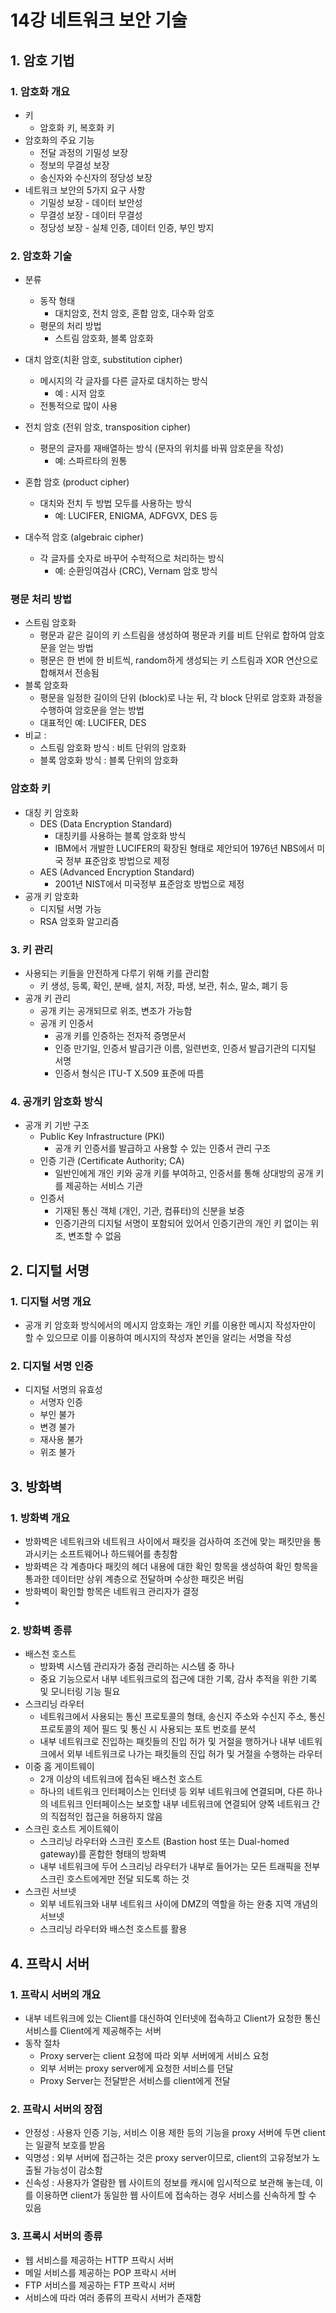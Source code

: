 # 14강 네트워크 보안 기술

## 1. 암호 기법

### 1. 암호화 개요

- 키
    - 암호화 키, 복호화 키
- 암호화의 주요 기능
    - 전달 과정의 기밀성 보장
    - 정보의 무결성 보장
    - 송신자와 수신자의 정당성 보장
- 네트워크 보안의 5가지 요구 사항
    - 기밀성 보장 - 데이터 보안성
    - 무결성 보장 - 데이터 무결성
    - 정당성 보장 - 실체 인증, 데이터 인증, 부인 방지

### 2. 암호화 기술

- 분류
    - 동작 형태
        - 대치암호, 전치 암호, 혼합 암호, 대수화 암호
    - 평문의 처리 방법
        - 스트림 암호화, 블록 암호화

- 대치 암호(치환 암호, substitution cipher)
    - 메시지의 각 글자를 다른 글자로 대치하는 방식
        - 예 : 시저 암호
    - 전통적으로 많이 사용
- 전치 암호 (전위 암호, transposition cipher)
    - 평문의 글자를 재배열하는 방식 (문자의 위치를 바꿔 암호문을 작성)
        - 예: 스파르타의 원통
- 혼합 암호 (product cipher)
    - 대치와 전치 두 방법 모두를 사용하는 방식
        - 예: LUCIFER, ENIGMA, ADFGVX, DES 등
- 대수적 암호 (algebraic cipher)
    - 각 글자를 숫자로 바꾸어 수학적으로 처리하는 방식
        - 예: 순환잉여검사 (CRC), Vernam 암호 방식

### 평문 처리 방법

- 스트림 암호화
    - 평문과 같은 길이의 키 스트림을 생성하여 평문과 키를 비트 단위로 합하여 암호문을 얻는 방법
    - 평문은 한 번에 한 비트씩, random하게 생성되는 키 스트림과 XOR 연산으로 합해져서 전송됨
- 블록 암호화
    - 평문을 일정한 길이의 단위 (block)로 나눈 뒤, 각 block 단위로 암호화 과정을 수행하여 암호문을 얻는 방법
    - 대표적인 예: LUCIFER, DES
- 비교 :
    - 스트림 암호화 방식 : 비트 단위의 암호화
    - 블록 암호화 방식 : 블록 단위의 암호화

### 암호화 키

- 대칭 키 암호화
    - DES (Data Encryption Standard)
        - 대칭키를 사용하는 블록 암호화 방식
        - IBM에서 개발한 LUCIFER의 확장된 형태로 제안되어 1976년 NBS에서 미국 정부 표준암호 방법으로 제정
    - AES (Advanced Encryption Standard)
        - 2001년 NIST에서 미국정부 표준암호 방법으로 제정
- 공개 키 암호화
    - 디지털 서명 가능
    - RSA 암호화 알고리즘

### 3. 키 관리

- 사용되는 키들을 안전하게 다루기 위해 키를 관리함
    - 키 생성, 등록, 확인, 분배, 설치, 저장, 파생, 보관, 취소, 말소, 폐기 등
- 공개 키 관리
    - 공개 키는 공개되므로 위조, 변조가 가능함
    - 공개 키 인증서
        - 공개 키를 인증하는 전자적 증명문서
        - 인증 만기일, 인증서 발급기관 이름, 일련번호, 인증서 발급기관의 디지털 서명
        - 인증서 형식은 ITU-T X.509 표준에 따름

### 4. 공개키 암호화 방식

- 공개 키 기반 구조
    - Public Key Infrastructure (PKI)
        - 공개 키 인증서를 발급하고 사용할 수 있는 인증서 관리 구조
    - 인증 기관 (Certificate Authority; CA)
        - 일반인에게 개인 키와 공개 키를 부여하고, 인증서를 통해 상대방의 공개 키를 제공하는 서비스 기관
    - 인증서
        - 기재된 통신 객체 (개인, 기관, 컴퓨터)의 신분을 보증
        - 인증기관의 디지털 서명이 포함되어 있어서 인증기관의 개인 키 없이는 위조, 변조할 수 없음

## 2. 디지털 서명

### 1. 디지털 서명 개요

- 공개 키 암호화 방식에서의 메시지 암호화는 개인 키를 이용한 메시지 작성자만이 할 수 있으므로 이를 이용하여 메시지의 작성자 본인을 알리는 서명을 작성

### 2. 디지털 서명 인증

- 디지털 서명의 유효성
    - 서명자 인증
    - 부인 불가
    - 변경 불가
    - 재사용 불가
    - 위조 불가

## 3. 방화벽

### 1. 방화벽 개요

- 방화벽은 네트워크와 네트워크 사이에서 패킷을 검사하여 조건에 맞는 패킷만을 통과시키는 소프트웨어나 하드웨어를 총칭함
- 방화벽은 각 계층마다 패킷의 헤더 내용에 대한 확인 항목을 생성하여 확인 항목을 통과한 데이터만 상위 계층으로 전달하며 수상한 패킷은 버림
- 방화벽이 확인할 항목은 네트워크 관리자가 결정
-

### 2. 방화벽 종류

- 배스천 호스트
    - 방화벽 시스템 관리자가 중점 관리하는 시스템 중 하나
    - 중요 기능으로서 내부 네트워크로의 접근에 대한 기록, 감사 추적을 위한 기록 및 모니터링 기능 필요
- 스크리닝 라우터
    - 네트워크에서 사용되는 통신 프로토콜의 형태, 송신지 주소와 수신지 주소, 통신 프로토콜의 제어 필드 및 통신 시 사용되는 포트 번호를 분석
    - 내부 네트워크로 진입하는 패킷들의 진입 허가 및 거절을 행하거나 내부 네트워크에서 외부 네트워크로 나가는 패킷들의 진입 허가 및 거절을 수행하는 라우터
- 이중 홈 게이트웨이
    - 2개 이상의 네트워크에 접속된 배스천 호스트
    - 하나의 네트워크 인터페이스는 인터넷 등 외부 네트워크에 연결되며, 다른 하나의 네트워크 인터페이스는 보호할 내부 네트워크에 연결되어 양쪽 네트워크 간의 직접적인 접근을 허용하지 않음
- 스크린 호스트 게이트웨이
    - 스크리닝 라우터와 스크린 호스트 (Bastion host 또는 Dual-homed gateway)를 혼합한 형태의 방화벽
    - 내부 네트워크에 두어 스크리닝 라우터가 내부로 들어가는 모든 트래픽을 전부 스크린 호스트에게만 전달 되도록 하는 것
- 스크린 서브넷
    - 외부 네트워크와 내부 네트워크 사이에 DMZ의 역할을 하는 완충 지역 개념의 서브넷
    - 스크리닝 라우터와 배스천 호스트를 활용

## 4. 프락시 서버

### 1. 프락시 서버의 개요

- 내부 네트워크에 있는 Client를 대신하여 인터넷에 접속하고 Client가 요청한 통신 서비스를 Client에게 제공해주는 서버
- 동작 절차
    - Proxy server는 client 요청에 따라 외부 서버에게 서비스 요청
    - 외부 서버는 proxy server에게 요청한 서비스를 던달
    - Proxy Server는 전달받은 서비스를 client에게 전달

### 2. 프락시 서버의 장점

- 안정성 : 사용자 인증 기능, 서비스 이용 제한 등의 기능을 proxy 서버에 두면 client는 일괄적 보호를 받음
- 익명성 : 외부 서버에 접근하는 것은 proxy server이므로, client의 고유정보가 노출될 가능성이 감소함
- 신속성 : 사용자가 열람한 웹 사이트의 정보를 캐시에 임시적으로 보관해 놓는데, 이를 이용하면 client가 동일한 웹 사이트에 접속하는 경우 서비스를 신속하게 할 수 있음

### 3. 프록시 서버의 종류

- 웹 서비스를 제공하는 HTTP 프락시 서버
- 메일 서비스를 제공하는 POP 프락시 서버
- FTP 서비스를 제공하는 FTP 프락시 서버
- 서비스에 따라 여러 종류의 프락시 서버가 존재함